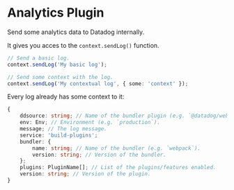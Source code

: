 # Analytics Plugin <!-- #omit in toc -->

Send some analytics data to Datadog internally.

It gives you acces to the `context.sendLog()` function.

```typescript
// Send a basic log.
context.sendLog('My basic log');

// Send some context with the log.
context.sendLog('My contextual log', { some: 'context' });
```

Every log already has some context to it:

```typescript
{
    ddsource: string; // Name of the bundler plugin (e.g. `@datadog/webpack-plugin`).
    env: Env; // Environment (e.g. `production`).
    message; // The log message.
    service: 'build-plugins';
    bundler: {
        name: string; // Name of the bundler (e.g. `webpack`).
        version: string; // Version of the bundler.
    };
    plugins: PluginName[]; // List of the plugins/features enabled.
    version: string; // Version of the plugin.
}
```
